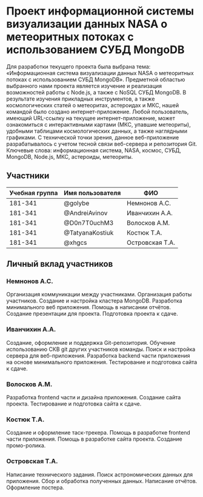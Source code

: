 # Проект информационной системы визуализации данных NASA о метеоритных потоках с использованием СУБД MongoDB</h1>

Для разработки текущего проекта была выбрана тема: «Информационная система визуализации данных NASA о метеоритных потоках с использованием СУБД MongoDB». Предметной областью выбранного нами проекта является изучение и реализация возможностей работы с Node.js, а также с NoSQL СУБД MongoDB. 
В результате изучения прикладных инструментов, а также космологических статей о метеоритах, астероидах и МКС, нашей командой было создано интернет-приложение. Любой пользователь, имеющий URL-ссылку на текущее интернет-приложение, может ознакомиться с интерактивными картами (МКС, упавшие метеориты), удобными таблицами космологических данных, а также наглядными графиками. С технической точки зрения, данное веб-приложение разрабатывалось с учетом тесной связи веб-сервера и репозитория Git.
Ключевые слова: информационная система, NASA, космос, СУБД, MongoDB, Node.js, МКС, астероиды, метеориты.



## Участники

| Учебная группа | Имя пользователя | ФИО                      |
|----------------|------------------|--------------------------|
| 181-341        | @golybe      | Немнонов А.С.             |
| 181-341        | @AndreiAvinov       | Иванчихин А.А.            |
| 181-341        | @D0n7T0uchM3       | Волосков А.М.|
| 181-341        | @TatyanaKostiuk       | Костюк Т.А.            |
| 181-341        | @xhgcs      | Островская Т.А.|

## Личный вклад участников

### Немнонов А.С. 

Организация коммуникации между участниками. Организация работы участников. Создание и настройка кластера MongoDB.
Разработка минимального веб приложения. Помощь в написании отчётов. Создание презентации для проекта. Подготовка проекта к сдаче.

### Иванчихин А.А. 

Создание, оформление и поддержка Git-репозитория. Обучение использованию СКВ git других участников команды.
Поиск и настройка сервера для веб-приложения. Разработка backend части приложения на основе минимального приложения.
Тестирование и подготовка сайта к сдаче.

### Волосков А.М.

Разработка frontend части и дизайна приложения. Создание сайта проекта. Тестирование и подготовка сайта к сдаче.

### Костюк Т.А. 

Создание и оформление таск-трекера. Помощь в разработке frontend части приложения. Помощь в разработке сайта проекта.
Создание промо-ролика.

### Островская Т.А.

Написание технического задания. Поиск астрономических данных для приложения. Сбор и обработка полученных данных.
Написание отчётов. Оформление постера.

